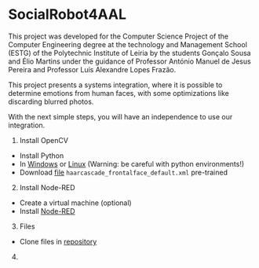 # SocialRobot4AAL

This project was developed for the Computer Science Project of the Computer Engineering degree at the technology and Management School (ESTG) of the Polytechnic Institute of Leiria by the students Gonçalo Sousa and Élio Martins under the guidance of Professor António Manuel de Jesus Pereira and Professor Luís Alexandre Lopes Frazão. 


This project presents a systems integration, where it is possible to determine emotions from human faces, with some optimizations like discarding blurred photos.

With the next simple steps, you will have an independence to use our integration.

1. Install OpenCV
- Install Python 
- In [Windows](https://www.geeksforgeeks.org/how-to-install-opencv-for-python-in-windows/) or [Linux](https://docs.opencv.org/master/d7/d9f/tutorial_linux_install.html) (Warning: be careful with python environments!)
- Download [file](https://github.com/opencv/opencv/blob/master/data/haarcascades/haarcascade_frontalface_default.xml) `haarcascade_frontalface_default.xml` pre-trained

2. Install Node-RED
- Create a virtual machine (optional)
- Install [Node-RED](https://nodered.org/docs/getting-started/)

3. Files
- Clone files in [repository](https://github.com/Goncalo-sousa/SocialRobot4AAL.git)

4. 

